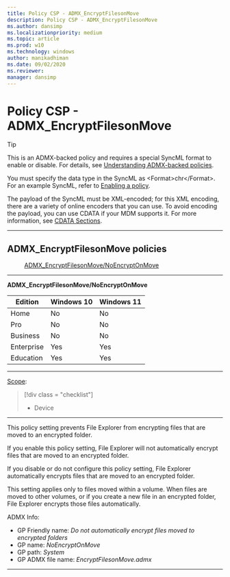 ```yaml
---
title: Policy CSP - ADMX_EncryptFilesonMove
description: Policy CSP - ADMX_EncryptFilesonMove
ms.author: dansimp
ms.localizationpriority: medium
ms.topic: article
ms.prod: w10
ms.technology: windows
author: manikadhiman
ms.date: 09/02/2020
ms.reviewer: 
manager: dansimp
---
```


# Policy CSP - ADMX_EncryptFilesonMove

> [!TIP]
> This is an ADMX-backed policy and requires a special SyncML format to enable or disable. For details, see [Understanding ADMX-backed policies](./understanding-admx-backed-policies.md).
> 
> You must specify the data type in the SyncML as &lt;Format&gt;chr&lt;/Format&gt;. For an example SyncML, refer to [Enabling a policy](./understanding-admx-backed-policies.md#enabling-a-policy).
> 
> The payload of the SyncML must be XML-encoded; for this XML encoding, there are a variety of online encoders that you can use. To avoid encoding the payload, you can use CDATA if your MDM supports it. For more information, see [CDATA Sections](http://www.w3.org/TR/REC-xml/#sec-cdata-sect).

<hr/>

<!--Policies-->
## ADMX_EncryptFilesonMove policies  

<dl>
  <dd>
    <a href="#admx-encryptfilesonmove-noencryptonmove">ADMX_EncryptFilesonMove/NoEncryptOnMove</a>
  </dd>
</dl>


<hr/>

<!--Policy-->
<a href="" id="admx-encryptfilesonmove-noencryptonmove"></a>**ADMX_EncryptFilesonMove/NoEncryptOnMove**  

<!--SupportedSKUs-->

|Edition|Windows 10|Windows 11|
|--- |--- |--- |
|Home|No|No|
|Pro|No|No|
|Business|No|No|
|Enterprise|Yes|Yes|
|Education|Yes|Yes|

<!--/SupportedSKUs-->
<hr/>

<!--Scope-->
[Scope](./policy-configuration-service-provider.md#policy-scope):

> [!div class = "checklist"]
> * Device

<hr/>

<!--/Scope-->
<!--Description-->
This policy setting prevents File Explorer from encrypting files that are moved to an encrypted folder.

If you enable this policy setting, File Explorer will not automatically encrypt files that are moved to an encrypted folder.

If you disable or do not configure this policy setting, File Explorer automatically encrypts files that are moved to an encrypted folder.

This setting applies only to files moved within a volume. When files are moved to other volumes, or if you create a new file in an encrypted folder, File Explorer encrypts those files automatically.

<!--/Description-->


<!--ADMXBacked-->
ADMX Info:  
-   GP Friendly name: *Do not automatically encrypt files moved to encrypted folders*
-   GP name: *NoEncryptOnMove*
-   GP path: *System*
-   GP ADMX file name: *EncryptFilesonMove.admx*

<!--/ADMXBacked-->
<!--/Policy-->
<hr/>


<!--/Policies-->

